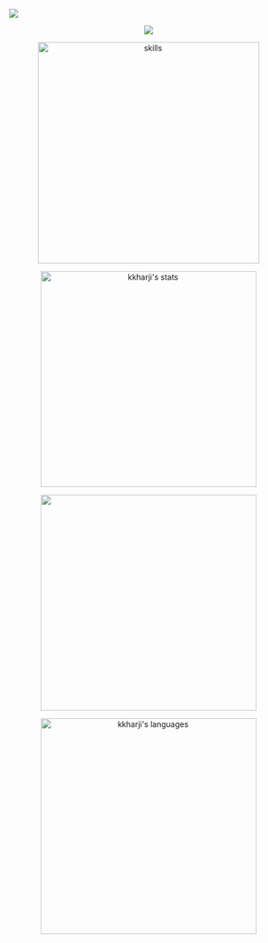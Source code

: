 ![](https://hit.yhype.me/github/profile?user_id=65782666)

<p align="center">
   <img src="https://komarev.com/ghpvc/?username=tami5&style=flat&color=red&label=Vistors Count" />
</P>


<p align="center">
<img width="400" src="https://skillicons.dev/icons?i=rust,go,c,wasm,ts,prisma,html,figma,docker,cloudflare,firebase,neovim" alt="skills" />
</p>

<p align="center">
    <img width="390" src="https://github-readme-stats.vercel.app/api?username=kkharji&show_icons=true&include_all_commits=true&count_private=true&theme=buefy&layout=compact&custom_title=Stats" alt="kkharji's stats" />
</p>

<p align="center">
    <img width="390" src="https://streak-stats.demolab.com?user=kkharji&theme=buefy&border_radius=7.5&date_format=M%20j%5B%2C%20Y%5D" />
</p>

<p align="center">
   <img width="390" src="https://github-readme-stats.vercel.app/api/top-langs?hide=vim&username=kkharji&show_icons=true&locale=en&layout=compact&theme=buefy&custom_title=Speaking"  alt="kkharji's languages" />
</p>
